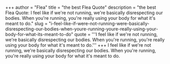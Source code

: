 +++
author = "Flea"
title = "the best Flea Quote"
description = "the best Flea Quote: I feel like if we're not running, we're basically disrespecting our bodies. When you're running, you're really using your body for what it's meant to do."
slug = "i-feel-like-if-were-not-running-were-basically-disrespecting-our-bodies-when-youre-running-youre-really-using-your-body-for-what-its-meant-to-do"
quote = '''I feel like if we're not running, we're basically disrespecting our bodies. When you're running, you're really using your body for what it's meant to do.'''
+++
I feel like if we're not running, we're basically disrespecting our bodies. When you're running, you're really using your body for what it's meant to do.
